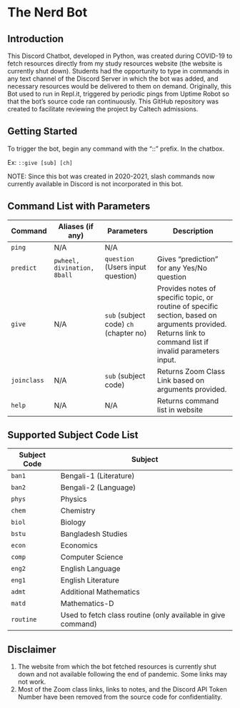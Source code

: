 # The Nerd Bot

## Introduction

This Discord Chatbot, developed in Python, was created during COVID-19 to fetch resources directly from my study resources website (the website is currently shut down). Students had the opportunity to type in commands in any text channel of the Discord Server in which the bot was added, and necessary resources would be delivered to them on demand. Originally, this Bot used to run in Repl.it, triggered by periodic pings from Uptime Robot so that the bot’s source code ran continuously. This GitHub repository was created to facilitate reviewing the project by Caltech admissions.

## Getting Started

To trigger the bot, begin any command with the “::” prefix. In the chatbox.

Ex: `::give [sub] [ch]`

NOTE: Since this bot was created in 2020-2021, slash commands now currently available in Discord is not incorporated in this bot.

## Command List with Parameters

| Command | Aliases (if any) | Parameters | Description |
| --- | --- | --- | --- |
| `ping` | N/A | N/A |  |
| `predict` | `pwheel, divination, 8ball` | `question` (Users input question) | Gives “prediction” for any Yes/No question |
| `give` | N/A | `sub` (subject code) `ch` (chapter no) | Provides notes of specific topic, or routine of specific section, based on arguments provided. Returns link to command list if invalid parameters input. |
| `joinclass` | N/A | `sub` (subject code) | Returns Zoom Class Link based on arguments provided. |
| `help` | N/A | N/A | Returns command list in website |

## Supported Subject Code List

| Subject Code | Subject |
| --- | --- |
|  `ban1` | Bengali-1 (Literature) |
| `ban2` | Bengali-2 (Language) |
| `phys` | Physics |
| `chem` | Chemistry |
| `biol` | Biology |
| `bstu` | Bangladesh Studies |
| `econ` | Economics |
| `comp` | Computer Science |
| `eng2` | English Language |
| `eng1` | English Literature |
| `admt` | Additional Mathematics |
| `matd` | Mathematics-D |
| `routine` | Used to fetch class routine (only available in give command) |

## Disclaimer

1.  The website from which the bot fetched resources is currently shut down and not available following the end of pandemic. Some links may not work.
2.  Most of the Zoom class links, links to notes, and the Discord API Token Number have been removed from the source code for confidentiality.

